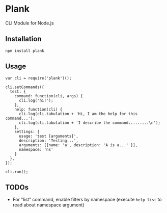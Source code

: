 Plank
=====

CLI Module for Node.js

Installation
------------

    npm install plank

Usage
-----

    var cli = require('plank')();  

    cli.setCommands({  
      test: {  
        command: function(cli, args) {  
          cli.log('hi!');  
        },  
        help: function(cli) {  
          cli.log(cli.tabulation + 'Hi, I am the help for this command...');  
          cli.log(cli.tabulation + 'I describe the command.........\n');  
        },  
        settings: {  
          usage: 'test [arguments]',  
          description: 'Testing...',  
          arguments: [{name: 'a', description: 'A is a...' }],  
          namespace: 'ns'  
        }  
      },  
    });  
    
    cli.run();

TODOs
-----

* For "list" command, enable filters by namespace (execute `help list` to read about namespace argument)